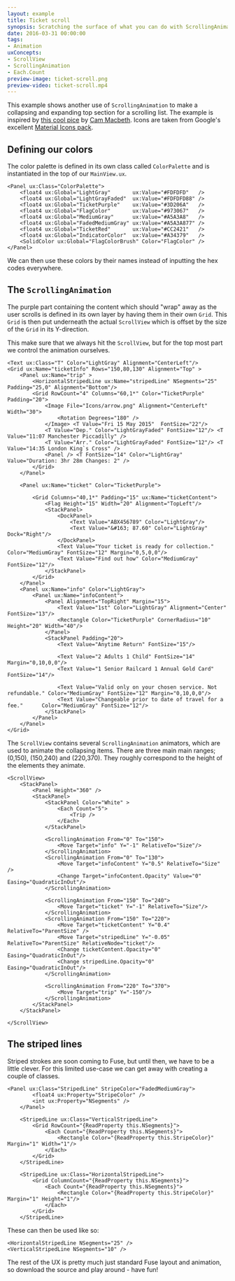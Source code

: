 ```yaml
---
layout: example
title: Ticket scroll
synopsis: Scratching the surface of what you can do with ScrollingAnimation
date: 2016-03-31 00:00:00
tags:
- Animation
uxConcepts:
- ScrollView
- ScrollingAnimation
- Each.Count
preview-image: ticket-scroll.png
preview-video: ticket-scroll.mp4
---
```

This example shows another use of `ScrollingAnimation` to make a collapsing and expanding top section for a scrolling list. The example is inspired by [this cool pice](https://dribbble.com/shots/2367675-Ticket-scroll) by [Cam Macbeth](https://dribbble.com/cammacbeth). Icons are taken from Google's excellent [Material Icons pack](https://design.google.com/icons/).

## Defining our colors

The color palette is defined in its own class called `ColorPalette` and is instantiated in the top of our `MainView.ux`.

<!-- snippet-begin:code/ColorPalette.ux:ColorPalette -->

```
<Panel ux:Class="ColorPalette">
    <float4 ux:Global="LightGray"       ux:Value="#FDFDFD"   />
    <float4 ux:Global="LightGrayFaded"  ux:Value="#FDFDFD88" />
    <float4 ux:Global="TicketPurple"    ux:Value="#3D206A"   />
    <float4 ux:Global="FlagColor"       ux:Value="#973067"   />
    <float4 ux:Global="MediumGray"      ux:Value="#A5A3A8"   />
    <float4 ux:Global="FadedMediumGray" ux:Value="#A5A3A877" />
    <float4 ux:Global="TicketRed"       ux:Value="#CC2421"   />
    <float4 ux:Global="IndicatorColor"  ux:Value="#A34379"   />
    <SolidColor ux:Global="FlagColorBrush" Color="FlagColor" />
</Panel>
```

<!-- snippet-end -->

We can then use these colors by their names instead of inputting the hex codes everywhere.



## The `ScrollingAnimation`

The purple part containing the content which should "wrap" away as the user scrolls is defined in its own layer by having them in their own `Grid`. This `Grid` is then put underneath the actual `ScrollView` which is offset by the size of the `Grid` in its Y-direction.

This make sure that we always hit the `ScrollView`, but for the top most part we control the animation ourselves.

<!-- snippet-begin:code/MainView.ux:WrappingPart -->

```
<Text ux:Class="T" Color="LightGray" Alignment="CenterLeft"/>
<Grid ux:Name="ticketInfo" Rows="150,80,130" Alignment="Top" >
    <Panel ux:Name="trip" >
        <HorizontalStripedLine ux:Name="stripedLine" NSegments="25" Padding="25,0" Alignment="Bottom"/>
        <Grid RowCount="4" Columns="60,1*" Color="TicketPurple" Padding="20">
            <Image File="Icons/arrow.png" Alignment="CenterLeft" Width="30">
                <Rotation Degrees="180" />
            </Image> <T Value="Fri 15 May 2015"  FontSize="22"/>
            <T Value="Dep." Color="LightGrayFaded" FontSize="12"/> <T Value="11:07 Manchester Piccadilly" />
            <T Value="Arr." Color="LightGrayFaded" FontSize="12"/> <T Value="14:35 London King`s Cross" />
            <Panel /> <T FontSize="14" Color="LightGray" Value="Duration: 3hr 28m Changes: 2" />
        </Grid>
    </Panel>

    <Panel ux:Name="ticket" Color="TicketPurple">

        <Grid Columns="40,1*" Padding="15" ux:Name="ticketContent">
            <Flag Height="15" Width="20" Alignment="TopLeft"/>
            <StackPanel>
                <DockPanel>
                    <Text Value="ABX456789" Color="LightGray"/>
                    <Text Value="&#163; 87.60" Color="LightGray" Dock="Right"/>
                </DockPanel>
                <Text Value="Your ticket is ready for collection." Color="MediumGray" FontSize="12" Margin="0,5,0,0"/>
                <Text Value="Find out how" Color="MediumGray" FontSize="12"/>
            </StackPanel>
        </Grid>
    </Panel>
    <Panel ux:Name="info" Color="LightGray">
        <Panel ux:Name="infoContent">
            <Panel Alignment="TopRight" Margin="15">
                <Text Value="1st" Color="LightGray" Alignment="Center" FontSize="13"/>
                <Rectangle Color="TicketPurple" CornerRadius="10" Height="20" Width="40"/>
            </Panel>
            <StackPanel Padding="20">
                <Text Value="Anytime Return" FontSize="15"/>

                <Text Value="2 Adults 1 Child" FontSize="14" Margin="0,10,0,0"/>
                <Text Value="1 Senior Railcard 1 Annual Gold Card" FontSize="14"/>

                <Text Value="Valid only on your chosen service. Not refundable." Color="MediumGray" FontSize="12" Margin="0,10,0,0"/>
                <Text Value="Changeable prior to date of travel for a fee."      Color="MediumGray" FontSize="12"/>
            </StackPanel>
        </Panel>
    </Panel>
</Grid>
```

<!-- snippet-end -->

The `ScrollView` contains several `ScrollingAnimation` animators, which are used to animate the collapsing items. There are three main main ranges; (0,150), (150,240) and (220,370). They roughly correspond to the height of the elements they animate.

<!-- snippet-begin:code/MainView.ux:ScrollView -->

```
<ScrollView>
    <StackPanel>
        <Panel Height="360" />
        <StackPanel>
            <StackPanel Color="White" >
                <Each Count="5">
                    <Trip />
                </Each>
            </StackPanel>

            <ScrollingAnimation From="0" To="150">
                <Move Target="info" Y="-1" RelativeTo="Size"/>
            </ScrollingAnimation>
            <ScrollingAnimation From="0" To="130">
                <Move Target="infoContent" Y="0.5" RelativeTo="Size" />
                <Change Target="infoContent.Opacity" Value="0" Easing="QuadraticInOut"/>
            </ScrollingAnimation>

            <ScrollingAnimation From="150" To="240">
                <Move Target="ticket" Y="-1" RelativeTo="Size"/>
            </ScrollingAnimation>
            <ScrollingAnimation From="150" To="220">
                <Move Target="ticketContent" Y="0.4" RelativeTo="ParentSize" />
                <Move Target="stripedLine" Y="-0.05" RelativeTo="ParentSize" RelativeNode="ticket"/>
                <Change ticketContent.Opacity="0" Easing="QuadraticInOut"/>
                <Change stripedLine.Opacity="0" Easing="QuadraticInOut"/>
            </ScrollingAnimation>

            <ScrollingAnimation From="220" To="370">
                <Move Target="trip" Y="-150"/>
            </ScrollingAnimation>
        </StackPanel>
    </StackPanel>

</ScrollView>
```

<!-- snippet-end -->

## The striped lines

Striped strokes are soon coming to Fuse, but until then, we have to be a little clever. For this limited use-case we can get away with creating a couple of classes.

<!-- snippet-begin:code/StripedLine.ux:StripedLines -->

```
<Panel ux:Class="StripedLine" StripeColor="FadedMediumGray">
        <float4 ux:Property="StripeColor" />
        <int ux:Property="NSegments" />
    </Panel>

    <StripedLine ux:Class="VerticalStripedLine">
        <Grid RowCount="{ReadProperty this.NSegments}">
            <Each Count="{ReadProperty this.NSegments}">
                <Rectangle Color="{ReadProperty this.StripeColor}" Margin="1" Width="1"/>
            </Each>
        </Grid>
    </StripedLine>

    <StripedLine ux:Class="HorizontalStripedLine">
        <Grid ColumnCount="{ReadProperty this.NSegments}">
            <Each Count="{ReadProperty this.NSegments}">
                <Rectangle Color="{ReadProperty this.StripeColor}" Margin="1" Height="1"/>
            </Each>
        </Grid>
    </StripedLine>
```

<!-- snippet-end -->

These can then be used like so:

```
<HorizontalStripedLine NSegments="25" />
<VerticalStripedLine NSegments="10" />
```

The rest of the UX is pretty much just standard Fuse layout and animation, so download the source and play around - have fun!

